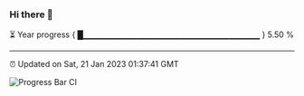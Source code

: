 ### Hi there 👋

⏳ Year progress { █▁▁▁▁▁▁▁▁▁▁▁▁▁▁▁▁▁▁▁▁▁▁▁▁▁▁▁▁▁ } 5.50 %

---

⏰ Updated on Sat, 21 Jan 2023 01:37:41 GMT

![Progress Bar CI](https://github.com/ZhaoGui/ZhaoGui/workflows/Progress%20Bar%20CI/badge.svg)
